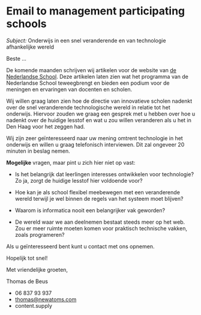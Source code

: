 # Email to management participating schools

*Subject:* Onderwijs in een snel veranderende en van technologie afhankelijke wereld

Beste ...

De komende maanden schrijven wij artikelen voor de website van [de Nederlandse School](http://www.denederlandseschool.nl/). Deze artikelen laten zien wat het programma van de Nederlandse School teweegbrengt en bieden een podium voor de meningen en ervaringen van docenten en scholen.

Wij willen graag laten zien hoe de directie van innovatieve scholen nadenkt over de snel veranderende technologische wereld in relatie tot het onderwijs. Hiervoor zouden we graag een gesprek met u hebben over hoe u nadenkt over de huidige lesstof en wat u zou willen veranderen als u het in Den Haag voor het zeggen had.

Wij zijn zeer geïnteresseerd naar uw mening omtrent technologie in het onderwijs en willen u graag telefonisch interviewen. Dit zal ongeveer 20 minuten in beslag nemen.

**Mogelijke** vragen, maar pint u zich hier niet op vast:

* Is het belangrijk dat leerlingen interesses ontwikkelen voor technologie? Zo ja, zorgt de huidige lesstof hier voldoende voor?

* Hoe kan je als school flexibel meebewegen met een veranderende wereld terwijl je wel binnen de regels van het systeem moet blijven?

* Waarom is informatica nooit een belangrijker vak geworden?

* De wereld waar we aan deelnemen bestaat steeds meer op het web. Zou er meer ruimte moeten komen voor praktisch technische vakken, zoals programeren?

Als u geïnteresseerd bent kunt u contact met ons opnemen.

Hopelijk tot snel!

Met vriendelijke groeten,

Thomas de Beus

* 06 837 93 937
* thomas@newatoms.com
* content.supply
